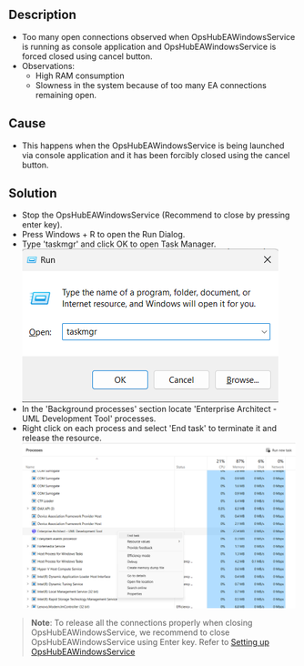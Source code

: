 ## Description

- Too many open connections observed when OpsHubEAWindowsService is running as console application and OpsHubEAWindowsService is forced closed using cancel button.
- Observations:
  - High RAM consumption
  - Slowness in the system because of too many EA connections remaining open.

## Cause

- This happens when the OpsHubEAWindowsService is being launched via console application and it has been forcibly closed using the cancel button.

## Solution

- Stop the OpsHubEAWindowsService (Recommend to close by pressing enter key).
- Press Windows + R to open the Run Dialog.
- Type 'taskmgr' and click OK to open Task Manager.  
  ![TaskManager](../../../../assets/TaskManager.png)
- In the 'Background processes' section locate 'Enterprise Architect - UML Development Tool' processes.
- Right click on each process and select 'End task' to terminate it and release the resource.  
  ![End_Process](../../../../assets/End-Process.png)

> **Note**: To release all the connections properly when closing OpsHubEAWindowsService, we recommend to close OpsHubEAWindowsService using Enter key. Refer to [Setting up OpsHubEAWindowsService](../../../../connectors/enterprise-architect.md#setting-up-opshubeawindowsservice)
